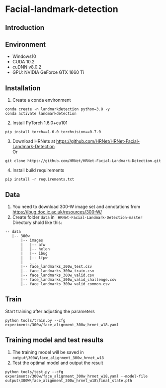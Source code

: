 # Facial-landmark-detection

## Introduction

## Environment
* Windows10
* CUDA 10.2
* cuDNN v8.0.2
* GPU: NVIDIA GeForce GTX 1660 Ti

## Installation
1. Create a conda environment
```
conda create -n landmarkdetection python=3.8 -y
conda activate landmarkdetection
```
2. Install PyTorch 1.6.0+cu101
```
pip install torch==1.6.0 torchvision==0.7.0
```
3. Download HRNets at <https://github.com/HRNet/HRNet-Facial-Landmark-Detection>  
Or
```
git clone https://github.com/HRNet/HRNet-Facial-Landmark-Detection.git
```
4. Install build requirements
```
pip install -r requirements.txt
```
## Data
1. You need to download 300-W image set and annotations from <https://ibug.doc.ic.ac.uk/resources/300-W/>
2. Create folder ```data``` in ``` HRNet-Facial-Landmark-Detection-master```  
Directory shold like this:
```
-- data
   |-- 300w
       |-- images
       |   |-- afw
       |   |-- helen
       |   |-- ibug
       |   |-- lfpw
       |   ...
       |-- face_landmarks_300w_test.csv
       |-- face_landmarks_300w_train.csv
       |-- face_landmarks_300w_valid.csv
       |-- face_landmarks_300w_valid_challenge.csv
       |-- face_landmarks_300w_valid_common.csv
```
## Train
Start training after adjusting the parameters
```
python tools/train.py --cfg experiments/300w/face_alignment_300w_hrnet_w18.yaml
```
## Training model and test results
1. The training model will be saved in ```output\300W\face_alignment_300w_hrnet_w18```
2. Test the optimal model and output the result
```
python tools/test.py --cfg experiments/300w/face_alignment_300w_hrnet_w18.yaml --model-file output\300W\face_alignment_300w_hrnet_w18\final_state.pth
```
